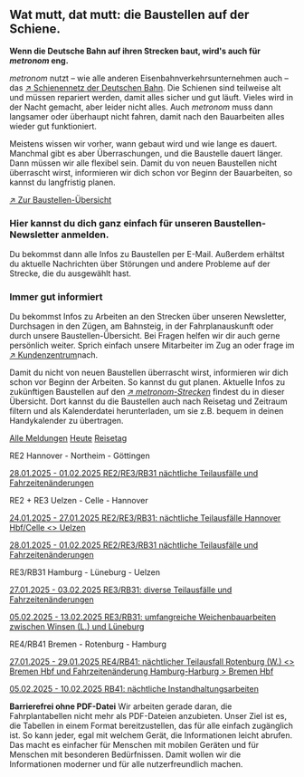 Wat mutt, dat mutt: die Baustellen auf der Schiene.
----------

**Wenn die Deutsche Bahn auf ihren Strecken baut, wird's auch für *metronom* eng.**

*metronom* nutzt – wie alle anderen Eisenbahnverkehrsunternehmen auch – das [↗ Schienennetz der Deutschen Bahn](https://www.der-metronom.de/service/faq/). Die Schienen sind teilweise alt und müssen repariert werden, damit alles sicher und gut läuft. Vieles wird in der Nacht gemacht, aber leider nicht alles. Auch *metronom* muss dann langsamer oder überhaupt nicht fahren, damit nach den Bauarbeiten alles wieder gut funktioniert.

Meistens wissen wir vorher, wann gebaut wird und wie lange es dauert. Manchmal gibt es aber Überraschungen, und die Baustelle dauert länger. Dann müssen wir alle flexibel sein. Damit du von neuen Baustellen nicht überrascht wirst, informieren wir dich schon vor Beginn der Bauarbeiten, so kannst du langfristig planen.

[↗ Zur Baustellen-Übersicht](https://www.der-metronom.de/fahrplan/baustellen-uebersicht/#%C3%9Cbersicht)

### **Hier kannst du dich ganz einfach für unseren Baustellen-Newsletter anmelden.** ###

Du bekommst dann alle Infos zu Baustellen per E-Mail. Außerdem erhältst du aktuelle Nachrichten über Störungen und andere Probleme auf der Strecke, die du ausgewählt hast.

### Immer gut informiert ###

Du bekommst Infos zu Arbeiten an den Strecken über unseren Newsletter, Durchsagen in den Zügen, am Bahnsteig, in der Fahrplanauskunft oder durch unsere Baustellen-Übersicht. Bei Fragen helfen wir dir auch gerne persönlich weiter. Sprich einfach unsere Mitarbeiter im Zug an oder frage im [↗ Kundenzentrum](https://www.der-metronom.de/hilfe-kontakt/)nach.

Damit du nicht von neuen Baustellen überrascht wirst, informieren wir dich schon vor Beginn der Arbeiten. So kannst du gut planen. Aktuelle Infos zu zukünftigen Baustellen auf den *[↗ metronom-Strecken](https://www.der-metronom.de/fahrplan/streckennetz/)* findest du in dieser Übersicht. Dort kannst du die Baustellen auch nach Reisetag und Zeitraum filtern und als Kalenderdatei herunterladen, um sie z.B. bequem in deinen Handykalender zu übertragen.

[Alle Meldungen](https://www.der-metronom.de/fahrplan/baustellen-uebersicht/)
[Heute](https://www.der-metronom.de/fahrplan/baustellen-uebersicht/)
[Reisetag](https://www.der-metronom.de/fahrplan/baustellen-uebersicht/)

RE2 Hannover - Northeim - Göttingen

[28.01.2025 - 01.02.2025 RE2/RE3/RB31 nächtliche Teilausfälle und Fahrzeitenänderungen](https://www.der-metronom.de/baustellen/re2-re3-rb31-naechtliche-teilausfaelle-und-fahrzeitenaenderungen/)

RE2 + RE3 Uelzen - Celle - Hannover

[24.01.2025 - 27.01.2025 RE2/RE3/RB31: nächtliche Teilausfälle Hannover Hbf/Celle \<\> Uelzen](https://www.der-metronom.de/baustellen/re2-re3-rb31-naechtliche-teilausfaelle-hannover-hbf-celle-uelzen/)

[28.01.2025 - 01.02.2025 RE2/RE3/RB31 nächtliche Teilausfälle und Fahrzeitenänderungen](https://www.der-metronom.de/baustellen/re2-re3-rb31-naechtliche-teilausfaelle-und-fahrzeitenaenderungen/)

RE3/RB31 Hamburg - Lüneburg - Uelzen

[27.01.2025 - 03.02.2025 RE3/RB31: diverse Teilausfälle und Fahrzeitenänderungen](https://www.der-metronom.de/baustellen/re3-rb31-diverse-teilausfaelle-und-fahrzeitenaenderungen/)

[05.02.2025 - 13.02.2025 RE3/RB31: umfangreiche Weichenbauarbeiten ﻿zwischen Winsen (L.) und Lüneburg](https://www.der-metronom.de/baustellen/re3-rb31-umfangreiche-weichenbauarbeiten-zwischen-winsen-l-und-lueneburg/)

RE4/RB41 Bremen - Rotenburg - Hamburg

[27.01.2025 - 29.01.2025 RE4/RB41: nächtlicher Teilausfall Rotenburg (W.) \<\> Bremen Hbf und Fahrzeitenänderung Hamburg-Harburg \> Bremen Hbf](https://www.der-metronom.de/baustellen/re4-rb41-naechtlicher-teilausfall-rotenburg-w-bremen-hbf-und-fahrzeitenaenderung-hamburg-harburg-bremen-hbf/)

[05.02.2025 - 10.02.2025 RB41: nächtliche Instandhaltungsarbeiten](https://www.der-metronom.de/baustellen/rb41-naechtliche-instandhaltungsarbeiten/)

**Barrierefrei ohne PDF-Datei**
Wir arbeiten gerade daran, die Fahrplantabellen nicht mehr als PDF-Dateien anzubieten. Unser Ziel ist es, die Tabellen in einem Format bereitzustellen, das für alle einfach zugänglich ist. So kann jeder, egal mit welchem Gerät, die Informationen leicht abrufen. Das macht es einfacher für Menschen mit mobilen Geräten und für Menschen mit besonderen Bedürfnissen. Damit wollen wir die Informationen moderner und für alle nutzerfreundlich machen.
